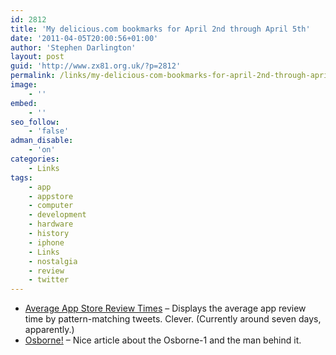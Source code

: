 ```yaml
---
id: 2812
title: 'My delicious.com bookmarks for April 2nd through April 5th'
date: '2011-04-05T20:00:56+01:00'
author: 'Stephen Darlington'
layout: post
guid: 'http://www.zx81.org.uk/?p=2812'
permalink: /links/my-delicious-com-bookmarks-for-april-2nd-through-april-5th.html
image:
    - ''
embed:
    - ''
seo_follow:
    - 'false'
adman_disable:
    - 'on'
categories:
    - Links
tags:
    - app
    - appstore
    - computer
    - development
    - hardware
    - history
    - iphone
    - Links
    - nostalgia
    - review
    - twitter
---
```


- [Average App Store Review Times](http://reviewtimes.shinydevelopment.com/) – Displays the average app review time by pattern-matching tweets. Clever. (Currently around seven days, apparently.)
- [Osborne!](http://technologizer.com/2011/04/01/osborne-computer/) – Nice article about the Osborne-1 and the man behind it.